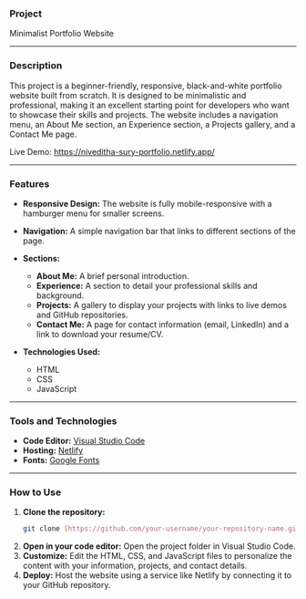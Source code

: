 ### **Project**

Minimalist Portfolio Website

---

### **Description**

This project is a beginner-friendly, responsive, black-and-white portfolio website built from scratch. It is designed to be minimalistic and professional, making it an excellent starting point for developers who want to showcase their skills and projects. The website includes a navigation menu, an About Me section, an Experience section, a Projects gallery, and a Contact Me page.


Live Demo: https://niveditha-sury-portfolio.netlify.app/

---

### **Features**

* **Responsive Design:** The website is fully mobile-responsive with a hamburger menu for smaller screens.
* **Navigation:** A simple navigation bar that links to different sections of the page.

  
* **Sections:**
    * **About Me:** A brief personal introduction.
    * **Experience:** A section to detail your professional skills and background.
    * **Projects:** A gallery to display your projects with links to live demos and GitHub repositories.
    * **Contact Me:** A page for contact information (email, LinkedIn) and a link to download your resume/CV.
 
      
* **Technologies Used:**
    * HTML
    * CSS
    * JavaScript

---

### **Tools and Technologies**

* **Code Editor:** [Visual Studio Code](https://code.visualstudio.com/)
* **Hosting:** [Netlify](https://www.netlify.com/)
* **Fonts:** [Google Fonts](https://fonts.google.com/)

---

### **How to Use**

1.  **Clone the repository:**
    ```bash
    git clone [https://github.com/your-username/your-repository-name.git](https://github.com/your-username/your-repository-name.git)
    ```
2.  **Open in your code editor:** Open the project folder in Visual Studio Code.
3.  **Customize:** Edit the HTML, CSS, and JavaScript files to personalize the content with your information, projects, and contact details.
4.  **Deploy:** Host the website using a service like Netlify by connecting it to your GitHub repository.

